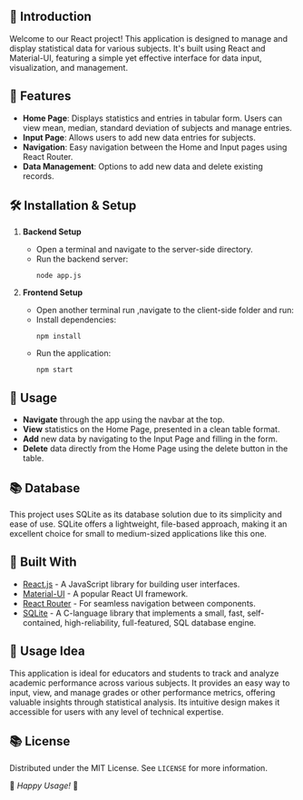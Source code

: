 ## 🌟 Introduction
Welcome to our React project! This application is designed to manage and display statistical data for various subjects. It's built using React and Material-UI, featuring a simple yet effective interface for data input, visualization, and management.

## 🚀 Features
- **Home Page**: Displays statistics and entries in tabular form. Users can view mean, median, standard deviation of subjects and manage entries.
- **Input Page**: Allows users to add new data entries for subjects.
- **Navigation**: Easy navigation between the Home and Input pages using React Router.
- **Data Management**: Options to add new data and delete existing records.

## 🛠️ Installation & Setup

1. **Backend Setup**
   - Open a terminal and navigate to the server-side directory.
   - Run the backend server:
     ```
     node app.js
     ```

2. **Frontend Setup**
   - Open another terminal run ,navigate to the client-side folder and run: 
   - Install dependencies:
     ```
     npm install
     ```
   - Run the application:
     ```
     npm start
     ```

## 📄 Usage

- **Navigate** through the app using the navbar at the top.
- **View** statistics on the Home Page, presented in a clean table format.
- **Add** new data by navigating to the Input Page and filling in the form.
- **Delete** data directly from the Home Page using the delete button in the table.

## 📚 Database

This project uses SQLite as its database solution due to its simplicity and ease of use. SQLite offers a lightweight, file-based approach, making it an excellent choice for small to medium-sized applications like this one.

## 🧰 Built With

- [React.js](https://reactjs.org/) - A JavaScript library for building user interfaces.
- [Material-UI](https://mui.com/) - A popular React UI framework.
- [React Router](https://reactrouter.com/) - For seamless navigation between components.
- [SQLite](https://www.sqlite.org/index.html) - A C-language library that implements a small, fast, self-contained, high-reliability, full-featured, SQL database engine.

## 🌟 Usage Idea

This application is ideal for educators and students to track and analyze academic performance across various subjects. It provides an easy way to input, view, and manage grades or other performance metrics, offering valuable insights through statistical analysis. Its intuitive design makes it accessible for users with any level of technical expertise.




## 📚 License

Distributed under the MIT License. See `LICENSE` for more information.


🌟 _Happy Usage!_ 🌟

